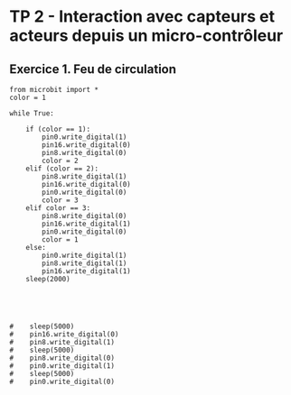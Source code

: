 # TP 2 - Interaction avec capteurs et acteurs depuis un micro-contrôleur

## Exercice 1. Feu de circulation
~~~
from microbit import *
color = 1

while True:

    if (color == 1):
        pin0.write_digital(1)
        pin16.write_digital(0)
        pin8.write_digital(0)
        color = 2
    elif (color == 2):
        pin8.write_digital(1)
        pin16.write_digital(0)
        pin0.write_digital(0)
        color = 3
    elif color == 3:
        pin8.write_digital(0)
        pin16.write_digital(1)
        pin0.write_digital(0)
        color = 1
    else:
        pin0.write_digital(1)
        pin8.write_digital(1)
        pin16.write_digital(1)
    sleep(2000)





#    sleep(5000)
#    pin16.write_digital(0)
#    pin8.write_digital(1)
#    sleep(5000)
#    pin8.write_digital(0)
#    pin0.write_digital(1)
#    sleep(5000)
#    pin0.write_digital(0)
~~~





<!--stackedit_data:
eyJoaXN0b3J5IjpbMTY2ODY0MzI4MCwtNjU1NTkyNzgzXX0=
-->